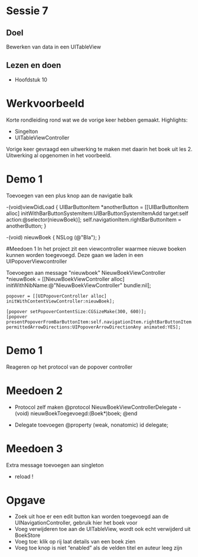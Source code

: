 # Sessie 7

## Doel
Bewerken van data in een UITableView

## Lezen en doen
* Hoofdstuk 10

# Werkvoorbeeld
Korte rondleiding rond wat we de vorige keer hebben gemaakt.
Highlights: 
- Singelton
- UITableViewController

Vorige keer gevraagd een uitwerking te maken met daarin het boek uit les 2. Uitwerking al opgenomen in het voorbeeld.

# Demo 1
Toevoegen van een plus knop aan de navigatie balk

-(void)viewDidLoad
{
    UIBarButtonItem *anotherButton = [[UIBarButtonItem alloc] initWithBarButtonSystemItem:UIBarButtonSystemItemAdd target:self action:@selector(nieuwBoek)];
    self.navigationItem.rightBarButtonItem = anotherButton;
}

-(void) nieuwBoek 
{
	NSLog (@"Bla");
}


#Meedoen 1
In het project zit een viewcontroller waarmee nieuwe boeken kunnen worden toegevoegd. Deze gaan we laden in een UIPopoverViewcontroller

Toevoegen aan message "nieuwboek"
	NieuwBoekViewController *nieuwBoek = [[NieuwBoekViewController alloc] initWithNibName:@"NieuwBoekViewController" bundle:nil];
    
    
	popover = [[UIPopoverController alloc] initWithContentViewController:nieuwBoek];
    
	[popover setPopoverContentSize:CGSizeMake(300, 600)];
	[popover presentPopoverFromBarButtonItem:self.navigationItem.rightBarButtonItem permittedArrowDirections:UIPopoverArrowDirectionAny animated:YES];

# Demo 1
Reageren op het protocol van de popover controller


# Meedoen 2


- Protocol zelf maken
	@protocol NieuwBoekViewControllerDelegate
	-(void) nieuwBoekToegevoegd:(Boek*)boek;
	@end

- Delegate toevoegen
	@property (weak, nonatomic) id<NieuwBoekViewControllerDelegate> delegate;


# Meedoen 3

Extra message toevoegen aan singleton

+ reload !

# Opgave
- Zoek uit hoe er een edit button kan worden toegevoegd aan de UINavigationController, gebruik hier het boek voor
- Voeg verwijderen toe aan de UITableView, wordt ook echt verwijderd uit BoekStore
- Voeg toe: klik op rij laat details van een boek zien
- Voeg toe knop is niet “enabled” als de velden titel en auteur leeg zijn
 